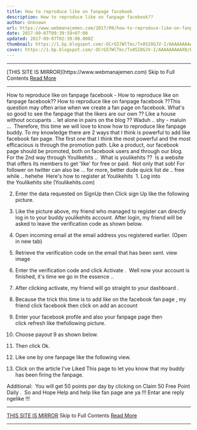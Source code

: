 ```yaml
---
title: How to reproduce like on fanpage facebook
description: How to reproduce like on fanpage facebook??
author: Unknown
url: https://www.webmanajemen.com/2017/09/how-to-reproduce-like-on-fanpage.html
date: 2017-09-07T09:39:59+07:00
updated: 2017-09-07T02:39:00.000Z
thumbnail: https://1.bp.blogspot.com/-OCrG57WlTmc/Tx0SI0GJV-I/AAAAAAAAAX0/EXa3X81Jows/s280/fss.png
cover: https://1.bp.blogspot.com/-OCrG57WlTmc/Tx0SI0GJV-I/AAAAAAAAAX0/EXa3X81Jows/s280/fss.png
---
```


<hr/> [THIS SITE IS MIRROR](https://www.webmanajemen.com) Skip to Full Contents <a href="https://www.webmanajemen.com/2017/09/how-to-reproduce-like-on-fanpage.html" rel="follow" class="button" id="read-more">Read More</a> <hr/> How to reproduce like on fanpage facebook - How to reproduce like on fanpage facebook?? How to reproduce like on fanpage facebook ??This question may often arise when we create a fan page on facebook. What's so good to see the fanpage that the likers are our own ?? Like a house without occupants .. let alone in pairs on the blog ?? Waduh .. shy - maluin ... 
Therefore, this time we will love to know how to reproduce like fanpage buddy. To my knowledge there are 2 ways that I think is powerful to add like facebook fan page. The first one that I think the most powerful and the most efficacious is through the promotion path. Like a product, our facebook page should be promoted, both on facebook users and through our blog. 
For the 2nd way through Youlikehits .. 
What is youlikehits ?? 
Is a website that offers its members to get 'like' for free or paid. 
Not only that sob! For follower on twitter can also be ... for more, better dude quick list de .. free while .. hehehe 
Here's how to register at Youlikehits 
1. Log into the Youlikehits site (Youlikehits.com)



2. Enter the data requested on SignUp then Click sign Up like the following picture. 


3. Like the picture above, my friend who managed to register can directly log in to your buddy youlikehits account. After login, my friend will be asked to leave the verification code as shown below. 


4. Open incoming email at the email address you registered earlier. (Open in new tab) 
5. Retrieve the verification code on the email that has been sent. view image 



6. Enter the verification code and click Activate . 
Well now your account is finished, it's time we go in the essence .. 
7. After clicking activate, my friend will go straight to your dashboard . 


8. Because the trick this time is to add like on the facebook fan page , my friend click facebook then click on add an account 


9. Enter your facebook profile and also your fanpage page then click refresh like thefollowing picture. 


10. Choose payout 9 as shown below. 

11. Then click Ok. 





12. Like one by one fanpage like the following view.








13. Click on the article I've Liked This page to let you know that my buddy has been firing the fanpage. 


Additional: 
You will get 50 points per day by clicking on Claim 50 Free Point Daily . 
So and Hope Help and help like fan page ane ya !!! Entar ane reply ngelike !!! <hr/> [THIS SITE IS MIRROR](https://www.webmanajemen.com) Skip to Full Contents <a href="https://www.webmanajemen.com/2017/09/how-to-reproduce-like-on-fanpage.html" rel="follow" class="button" id="read-more">Read More</a> <hr/>